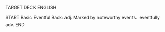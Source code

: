 TARGET DECK
ENGLISH

START
Basic
Eventful
Back: adj. Marked by noteworthy events.  eventfully adv.
END
